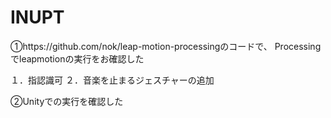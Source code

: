# INUPT
①https://github.com/nok/leap-motion-processingのコードで、
Processingでleapmotionの実行をお確認した

１．指認識可
２．音楽を止まるジェスチャーの追加

②Unityでの実行を確認した
